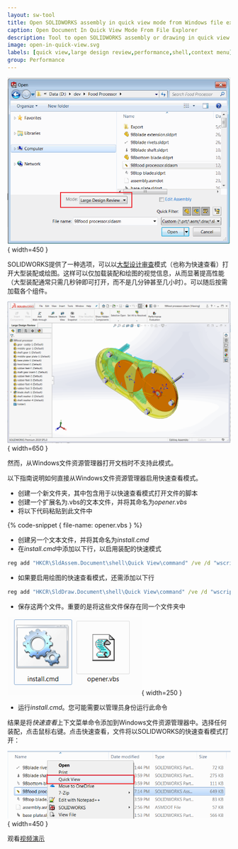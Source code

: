 ```yaml
---
layout: sw-tool
title: Open SOLIDWORKS assembly in quick view mode from Windows file explorer
caption: Open Document In Quick View Mode From File Explorer
description: Tool to open SOLIDWORKS assembly or drawing in quick view (large design review) mode from the context menu in Windows file explorer
image: open-in-quick-view.svg
labels: [quick view,large design review,performance,shell,context menu]
group: Performance
---
```

![从SOLIDWORKS打开大型设计审查表单](large-design-review-open.png){ width=450 }

SOLIDWORKS提供了一种选项，可以以[大型设计审查](https://help.solidworks.com/2018/English/SolidWorks/sldworks/HIDD_DIALOG_LDR_WARNING.htm)模式（也称为快速查看）打开大型装配或绘图。这样可以仅加载装配和绘图的视觉信息，从而显著提高性能（大型装配通常只需几秒钟即可打开，而不是几分钟甚至几小时）。可以随后按需加载各个组件。

![以大型设计审查模式打开的装配](large-design-review.png){ width=650 }

然而，从Windows文件资源管理器打开文档时不支持此模式。

以下指南说明如何直接从Windows文件资源管理器启用快速查看模式。

* 创建一个新文件夹，其中包含用于以快速查看模式打开文件的脚本
* 创建一个扩展名为.vbs的文本文件，并将其命名为*opener.vbs*
* 将以下代码粘贴到此文件中

{% code-snippet { file-name: opener.vbs } %}

* 创建另一个文本文件，并将其命名为*install.cmd*
* 在*install.cmd*中添加以下行，以启用装配的快速模式

~~~ bat
reg add "HKCR\SldAssem.Document\shell\Quick View\command" /ve /d "wscript.exe """%~dp0opener.vbs""" ""%%1""" /f
~~~

* 如果要启用绘图的快速查看模式，还需添加以下行

~~~ bat
reg add "HKCR\SldDraw.Document\shell\Quick View\command" /ve /d "wscript.exe """%~dp0opener.vbs""" ""%%1""" /f
~~~

* 保存这两个文件。重要的是将这些文件保存在同一个文件夹中

![用于从Windows资源管理器启用快速模式的文件](quick-view-files.png){ width=250 }

* 运行*install.cmd*。您可能需要以管理员身份运行此命令

结果是将*快速查看*上下文菜单命令添加到Windows文件资源管理器中。选择任何装配，点击鼠标右键。点击快速查看，文件将以SOLIDWORKS的快速查看模式打开：

![选择装配时的快速查看上下文菜单](quick-view-context-menu.png){ width=450 }

观看[视频演示](https://youtu.be/9uZCecGg25I?t=12)